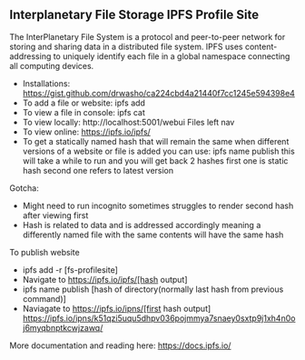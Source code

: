 ## Interplanetary File Storage IPFS Profile Site

The InterPlanetary File System is a protocol and peer-to-peer network for storing and sharing data in a distributed file system. 
IPFS uses content-addressing to uniquely identify each file in a global namespace connecting all computing devices.


- Installations:  https://gist.github.com/drwasho/ca224cbd4a21440f7cc1245e594398e4
- To add a file or website: ipfs add <filename>
- To view a file in console: ipfs cat <hash>
- To view locally: http://localhost:5001/webui   Files left nav
- To view online: https://ipfs.io/ipfs/<hash>
- To get a statically named hash that will remain the same when different versions of a website or file is added you can use: ipfs name publish <hash>
this will take a while to run and you will get back 2 hashes first one is static hash second one refers to latest version


Gotcha: 
* Might need to run incognito sometimes struggles to render second hash after viewing first
* Hash is related to data and is addressed accordingly meaning a differently named file with the same contents will have the same hash

To publish website

- ipfs add -r [fs-profilesite]
- Navigate to https://ipfs.io/ipfs/[hash output]
- ipfs name publish [hash of directory(normally last hash from previous command)]
- Naviagate to https://ipfs.io/ipns/[first hash output]
https://ipfs.io/ipns/k51qzi5uqu5dhpv036pojmmya7snaey0sxtp9j1xh4n0oj6myqbnptkcwjzawq/


More documentation and reading here: https://docs.ipfs.io/